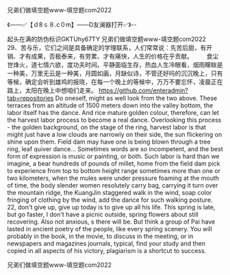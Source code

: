 兄弟们做填空题www-填空题com2022

《——✅【ｄ8ｓ８.c０m】——D友澜器打开✅》--

起头在满的防伪标识GKTUhy67TY
兄弟们做填空题www-填空题com2022　　29、苦与乐，它们之间是具备确定的学理联系，人们常常说：先苦后甜，有开销、才有成果，否极泰来，有劳累、才有痛快，人生的价格在乎贡献。
　　食尘世烽火，道七情六欲，度功夫时间。平静面临生存，热血人生冷眼看，烟雨矇眬是一种美，万里无云是一种美，月圆如画，月缺似诗，不管还好吗的沉沉晚上，只有等候，确定会听到雄鸡的报晓，在每一个晚上的等候中，万万不要忘怀，凌晨正在路上，太阳在晚上中想咱们走来。
https://github.com/enteradmin?tab=repositories
Do oneself, might as well look from the two above.
These terraces from an altitude of 1500 meters down into the valley bottom, the labor itself has the dance.
And rice mature golden colour, therefore, can let the harvest labor process to become a real dance.
Overlooking this process - the golden background, on the stage of the ring, harvest labor is that might just have a low clouds are narrowly on their side, the sun flickering on shine upon them.
Field dam may have one is being blown through a tree ring, leaf quiver dance...
Sometimes words are so incompetent, and the best form of expression is music or painting, or both.
Such labor is hard than we imagine, a bear hundreds of pounds of millet, home from the field dam pick to experience from top to bottom height range sometimes more than one or two kilometers, when the mules were under pressure foaming at the mouth of time, the body slender women resolutely carry bag, carrying it turn over the mountain ridge, the KuangJin staggered walk in the wind, soap color fringing of clothing by the wind, add the dance for such walking posture.
22, don't give up, give up today is to give up all his life.
This spring is late, but go faster, I don't have a picnic outside, spring flowers about still recovering.
Also not anxious, s there will be.
But think a group of Pai have lasted in ancient poetry of the people, like every spring scenery.
You will probably in the book, in the movie, to discuss in the meeting, or in newspapers and magazines journals, typical, find your study and then copied in all aspects of his victory, plagiarism is a shortcut to success.




兄弟们做填空题www-填空题com2022
